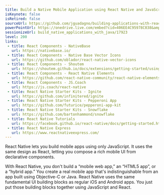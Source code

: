 ```yaml
---
title: Build a Native Mobile Application using React Native and JavaScript
isKeynote: false
isRetired: false
sourceUrl: https://github.com/jguadagno/building-applications-with-react-native
powerPointUrl: https://onedrive.live.com/embed?cid=406EE4C95978C038&amp;resid=406EE4C95978C038%2169814&amp;authkey=AHH-l1O24zmiFSk&amp;em=2
sessionizeUrl: build_native_applications_with_java/17923
level: 200
links:
 - title: React Components - NativeBase
   url: https://nativebase.io/
 - title: React Components - Native Base Vector Icons
   url: https://github.com/oblador/react-native-vector-icons 
 - title: React Components - Shoutem
   url: https://shoutem.github.io/docs/extensions/getting-started/using-ui-toolkit
 - title: React Components - React Native Elements
   url: https://github.com/react-native-community/react-native-elements
 - title: React Components - JS.Coach
   url: https://js.coach/react-native
 - title: React Native Starter Kits - Ignite
   url: https://github.com/infinitered/ignite
 - title: React Native Starter Kits - Pepperoni App
   url: https://github.com/futurice/pepperoni-app-kit
 - title: React Native Starter Kits - Snowflake
   url: https://github.com/bartonhammond/snowflake
 - title: React Native Tutorials
   url: https://facebook.github.io/react-native/docs/getting-started.html
 - title: React Native Express
   url: https://www.reactnativeexpress.com/
---
```

React Native lets you build mobile apps using only JavaScript.
It uses the same design as React, letting you compose a rich mobile UI from declarative components.

With React Native, you don't build a “mobile web app,” an “HTML5 app”, or a “hybrid app.”
You create a real mobile app that's indistinguishable from an app built using Objective-C or Java.
React Native uses the same fundamental UI building blocks as regular iOS and Android apps.
You just put those building blocks together using JavaScript and React.

